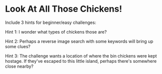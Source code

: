 Look At All Those Chickens!
============

Include 3 hints for beginner/easy challenges:

Hint 1: I wonder what types of chickens those are?

Hint 2: Perhaps a reverse image search with some keywords will bring up some clues?

Hint 3: The challenge wants a location of where the bin chickens were kept hostage. If they've escaped to this little island, perhaps there's somewhere close nearby?